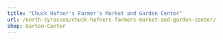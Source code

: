 ```yaml
---
title: "Chuck Hafner's Farmer's Market and Garden Center"
url: /north-syracuse/chuck-hafners-farmers-market-and-garden-center/
shop: Garten-Center
---
```

